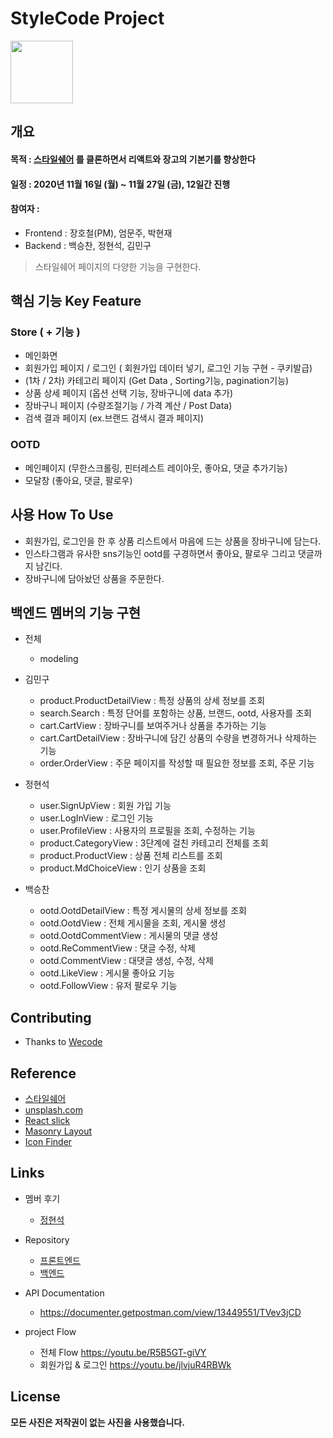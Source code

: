 # StyleCode Project

<img src="https://i.ibb.co/h2xWRXL/2020-11-16-6-27-04.png" height="100"/>

## 개요

#### 목적 : [스타일쉐어](https://www.styleshare.kr/) 를 클론하면서 리액트와 장고의 기본기를 향상한다

#### 일정 : 2020년 11월 16일 (월) ~ 11월 27일 (금), 12일간 진행

#### 참여자 :

- Frontend : 장호철(PM), 엄문주, 박현재
- Backend : 백승찬, 정현석, 김민구

> 스타일쉐어 페이지의 다양한 기능을 구현한다.

## 핵심 기능 Key Feature

### Store ( + 기능 )
- 메인화면 
- 회원가입 페이지 / 로그인 ( 회원가입 데이터 넣기, 로그인 기능 구현 - 쿠키발급)
- (1차 / 2차) 카테고리 페이지 (Get Data , Sorting기능, pagination기능) 
- 상품 상세 페이지 (옵션 선택 기능, 장바구니에 data 추가)
- 장바구니 페이지 (수량조절기능 / 가격 계산 / Post Data)
- 검색 결과 페이지 (ex.브랜드 검색시 결과 페이지)

### OOTD
- 메인페이지 (무한스크롤링, 핀터레스트 레이아웃, 좋아요, 댓글 추가기능)
- 모달창 (좋아요, 댓글, 팔로우)

## 사용 How To Use

- 회원가입, 로그인을 한 후 상품 리스트에서 마음에 드는 상품을 장바구니에 담는다.
- 인스타그램과 유사한 sns기능인 ootd를 구경하면서 좋아요, 팔로우 그리고 댓글까지 남긴다.
- 장바구니에 담아놨던 상품을 주문한다.

## 백엔드 멤버의 기능 구현

- 전체
    - modeling

- 김민구
    - product.ProductDetailView : 특정 상품의 상세 정보를 조회
    - search.Search : 특정 단어를 포함하는 상품, 브랜드, ootd, 사용자를 조회
    - cart.CartView : 장바구니를 보여주거나 상품을 추가하는 기능
    - cart.CartDetailView : 장바구니에 담긴 상품의 수량을 변경하거나 삭제하는 기능
    - order.OrderView : 주문 페이지를 작성할 때 필요한 정보를 조회, 주문 기능
    
- 정현석
    - user.SignUpView : 회원 가입 기능
    - user.LogInView : 로그인 기능
    - user.ProfileView : 사용자의 프로필을 조회, 수정하는 기능
    - product.CategoryView : 3단계에 걸친 카테고리 전체를 조회
    - product.ProductView : 상품 전체 리스트를 조회
    - product.MdChoiceView : 인기 상품을 조회
    
- 백승찬
    - ootd.OotdDetailView : 특정 게시물의 상세 정보를 조회
    - ootd.OotdView : 전체 게시물을 조회, 게시물 생성
    - ootd.OotdCommentView : 게시물의 댓글 생성
    - ootd.ReCommentView : 댓글 수정, 삭제
    - ootd.CommentView : 대댓글 생성, 수정, 삭제
    - ootd.LikeView : 게시물 좋아요 기능
    - ootd.FollowView : 유저 팔로우 기능

## Contributing

- Thanks to [Wecode](https://wecode.co.kr/)

## Reference

- [스타일쉐어](https://www.styleshare.kr/)
- [unsplash.com](https://unsplash.com/)
- [React slick](https://react-slick.neostack.com/)
- [Masonry Layout](https://masonry.desandro.com/layout.html)
- [Icon Finder](https://www.iconfinder.com/)


## Links

- 멤버 후기
  - [정현석](https://velog.io/@cs982607/1%EC%B0%A8-%ED%94%84%EB%A1%9C%EC%A0%9D%ED%8A%B8-%ED%9B%84%EA%B8%B0)

- Repository
  - [프론트엔드](https://github.com/wecode-bootcamp-korea/14-1st-StyleCode-frontend/)
  - [백엔드](https://github.com/wecode-bootcamp-korea/14-1st-StyleCode-backend)
  
- API Documentation
  - https://documenter.getpostman.com/view/13449551/TVev3jCD
  
- project Flow
  - 전체 Flow      https://youtu.be/R5B5GT-giVY 
  - 회원가입 & 로그인 https://youtu.be/jlvjuR4RBWk

## License

**모든 사진은 저작권이 없는 사진을 사용했습니다.**
